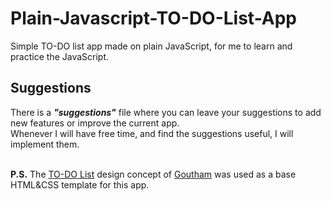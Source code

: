 # Plain-Javascript-TO-DO-List-App
Simple TO-DO list app made on plain JavaScript, for me to learn and practice the JavaScript.

## Suggestions
There is a **_"suggestions"_** file where you can leave your suggestions to add new features or improve the current app.<br>
Whenever I will have free time, and find the suggestions useful, I will implement them.
<br><br>

**P.S.** The [TO-DO List](https://dribbble.com/shots/2451888-ToDo-List) design concept of [Goutham](http://goutham-aj.dribbble.com/) was used as a base HTML&CSS template for this app.
